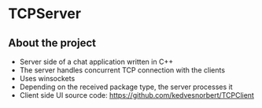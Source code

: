 # TCPServer

## About the project

- Server side of a chat application written in C++
- The server handles concurrent TCP connection with the clients
- Uses winsockets
- Depending on the received package type, the server processes it
- Client side UI source code: https://github.com/kedvesnorbert/TCPClient
